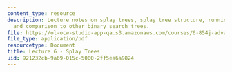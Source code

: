 ```yaml
---
content_type: resource
description: Lecture notes on splay trees, splay tree structure, running-time analysis,
  and comparison to other binary search trees.
file: https://ol-ocw-studio-app-qa.s3.amazonaws.com/courses/6-854j-advanced-algorithms-fall-2008/921232cb9a69015c50002ff5ea6a9824_lec6.pdf
file_type: application/pdf
resourcetype: Document
title: Lecture 6 - Splay Trees
uid: 921232cb-9a69-015c-5000-2ff5ea6a9824
---
```

